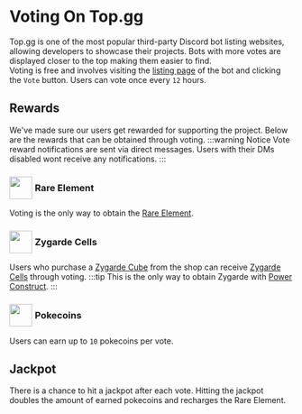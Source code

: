 # Voting On Top.gg
Top.gg is one of the most popular third-party Discord bot listing websites, allowing developers to showcase their projects. Bots with more votes are displayed closer to the top making them easier to find. <br>Voting is free and involves visiting the [listing page](https://top.gg/bot/818836234104602635/vote) of the bot and clicking the `Vote` button. Users can vote once every `12` hours.

## Rewards
We've made sure our users get rewarded for supporting the project. Below are the rewards that can be obtained through voting.
:::warning Notice
Vote reward notifications are sent via direct messages. Users with their DMs disabled wont receive any notifications.
:::
### <div style="display: flex;align-items: center"><img src="https://cdn.discordapp.com/emojis/1308415231298371584.png" width="40" height="40" style="margin-right:5px">Rare Element</div>
Voting is the only way to obtain the [Rare Element](../items.md#rare-element). 

### <div style="display: flex;align-items: center"><img src="https://cdn.discordapp.com/emojis/1319518118040567859.png" width="40" height="40" style="margin-right:5px">Zygarde Cells</div>
Users who purchase a [Zygarde Cube](https://bulbapedia.bulbagarden.net/wiki/Zygarde_Cube) from the shop can receive [Zygarde Cells](https://bulbapedia.bulbagarden.net/wiki/Zygarde_Cell) through voting.
:::tip
This is the only way to obtain Zygarde with [Power Construct](https://bulbapedia.bulbagarden.net/wiki/Power_Construct_(Ability)).
:::
### <div style="display: flex;align-items: center"><img src="https://cdn.discordapp.com/emojis/1278844526252785776.png" width="40" height="40" style="margin-right:5px">Pokecoins</div>
Users can earn up to `10` pokecoins per vote.

## Jackpot
There is a chance to hit a jackpot after each vote. Hitting the jackpot doubles the amount of earned pokecoins and recharges the Rare Element.